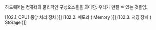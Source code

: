 하드웨어는 컴퓨터의 물리적인 구성요소들을 의미함.
우리가 만질 수 있는 것들임.

[[02.1. CPU( 중앙 처리 장치 )]]
[[02.2. 메모리 ( Memory )]]
[[02.3. 저장 장치 ( Storage )]]




